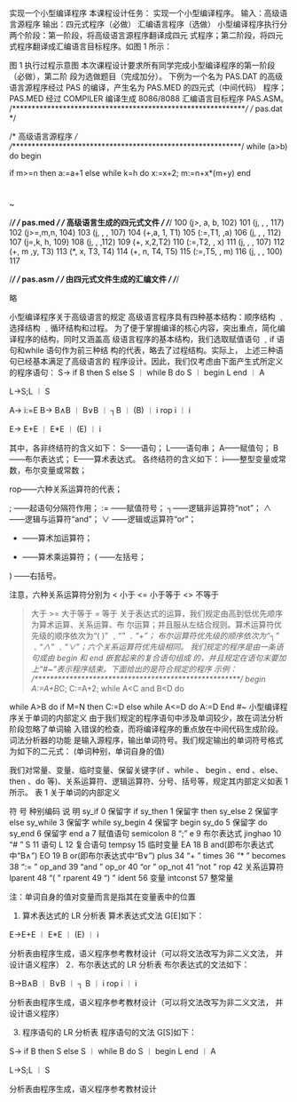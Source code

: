 实现一个小型编译程序
本课程设计任务：
实现一个小型编译程序。
输入：高级语言源程序
输出：四元式程序（必做）
汇编语言程序（选做）
小型编译程序执行分两个阶段：第一阶段，将高级语言源程序翻译成四元 式程序；第二阶段，将四元式程序翻译成汇编语言目标程序。如图 1 所示：

图 1  执行过程示意图
本次课程设计要求所有同学完成小型编译程序的第一阶段（必做），第二阶 段为选做题目（完成加分）。
下例为一个名为 PAS.DAT 的高级语言源程序经过 PAS 的编译，产生名为 PAS.MED  的四元式（中间代码） 程序； PAS.MED  经过  COMPILER  编译生成 8086/8088 汇编语言目标程序 PAS.ASM。
/*************************************************************/
/* pas.dat                                                                            */

/*  高级语言源程序                                                             */
/************************************************************/
while (a>b) do
begin

if m>=n then a:=a+1
else
while k=h do x:=x+2;
m:=n+x*(m+y)
end
#
~

/*************************************************************/ /* pas.med                                                                            */
/*  高级语言生成的四元式文件                                            */
/*************************************************************/
100 (j>, a, b, 102)
101 (j, , , 117)
102 (j>=,m,n, 104)
103 (j, , , 107)
104 (+,a, 1, T1)
105 (:=,T1, ,a)
106 (j, , , 112)
107 (j=,k, h, 109)
108 (j, , ,112)
109 (+, x,2,T2)
110 (:=,T2, , x)
111 (j, , , 107)
112 (+, m ,y, T3)
113 (*, x, T3, T4)
114 (+, n, T4, T5)
115 (:=,T5, , m)
116 (j, , , 100)
117

/*************************************************************/ /* pas.asm                                                                            */
/*  由四元式文件生成的汇编文件                                            */
/*************************************************************/

略






小型编译程序关于高级语言的规定
高级语言程序具有四种基本结构：顺序结构 ﹑选择结构 ﹑循环结构和过程。 为了便于掌握编译的核心内容，突出重点，简化编译程序的结构，同时又涵盖高  级语言程序的基本结构，我们选取赋值语句 ﹑if 语句和while 语句作为前三种结  构的代表，略去了过程结构。实际上， 上述三种语句已经基本满足了高级语言的  程序设计。因此，我们仅考虑由下面产生式所定义的程序语句：
S→ if B then S else S  ︱  while B do S  ︱  begin L end ︱ A

L→S;L ︱ S

A→ i:=E
B→ B∧B ︱   B∨B ︱ ┐B ︱ (B) ︱   i rop i ︱   i

E→ E+E ︱   E*E ︱   (E) ︱   i

其中，各非终结符的含义如下：
S——语句；
L——语句串；
A——赋值句；
B——布尔表达式；
E——算术表达式。
各终结符的含义如下：
i——整型变量或常数，布尔变量或常数；

rop——六种关系运算符的代表；

; ——起语句分隔符作用；
:= ——赋值符号；
┐——逻辑非运算符“not”；
∧ ——逻辑与运算符“and”；
∨ ——逻辑或运算符“or”；
+ ——算术加运算符；
* ——算术乘运算符；
( ——左括号；

) ——右括号。

注意，六种关系运算符分别为
<  小于        <=  小于等于       <>  不等于
>  大于      >=  大于等于        =  等于
关于表达式的运算，我们规定由高到低优先顺序为算术运算、关系运算、布  尔运算；并且服从左结合规则。算术运算符优先级的顺序依次为“( )” ﹑“*” ﹑“+”； 布尔运算符优先级的顺序依次为“┐” ﹑“∧” ﹑“∨”；六个关系运算符优先级相同。
我们规定的程序是由一条语句或由 begin 和 end 嵌套起来的复合语句组成 的，并且规定在语句末要加上“#~”表示程序结束。下面给出的是符合规定的程序 示例：
/*****************************************************/ begin
A:=A+B*C;
C:=A+2;
while A<C and B<D do

while A>B do
if M=N then C:=D
else while A<=D do
A:=D
End
#~
小型编译程序关于单词的内部定义
由于我们规定的程序语句中涉及单词较少，故在词法分析阶段忽略了单词输  入错误的检查，而将编译程序的重点放在中间代码生成阶段。词法分析器的功能  是输入源程序，输出单词符号。我们规定输出的单词符号格式为如下的二元式：
(单词种别，单词自身的值)

我们对常量、变量、临时变量、保留关键字(if 、while 、 begin 、end 、else、 then 、do 等)、关系运算符、逻辑运算符、分号、括号等，规定其内部定义如表  1 所示。
表 1  关于单词的内部定义


符  号	种别编码	说     明
sy_if	0	保留字  if
sy_then	1	保留字  then
sy_else	2	保留字  else
sy_while	3	保留字  while
sy_begin	4	保留字  begin
sy_do	5	保留字  do
sy_end	6	保留字  end
a	7	赋值语句
semicolon	8	“;”
e	9	布尔表达式
jinghao	10	“# ”
S	11	语句
L	12	复合语句
tempsy	15	临时变量
EA	18	B and(即布尔表达式中“B∧”)
EO	19	B or(即布尔表达式中“B∨”)
plus	34	“+ ”
times	36	“* ”
becomes	38	“:= ”
op_and	39	“and ”
op_or	40	“or ”
op_not	41	“not ”
rop	42	关系运算符
lparent	48	“( ”
rparent	49	“) ”
ident	56	变量
intconst	57	整常量


注：单词自身的值对变量而言是指其在变量表中的位置




1.  算术表达式的 LR 分析表
算术表达式文法 G[E]如下：

E->E+E ︱   E*E ︱ (E) ︱   i

分析表由程序生成，语义程序参考教材设计（可以将文法改写为非二义文法， 并设计语义程序）
2．布尔表达式的 LR 分析表
布尔表达式的文法如下：

B->B∧B  ︱   B∨B ︱ ┐ B ︱   i  rop  i  ︱   i

分析表由程序生成，语义程序参考教材设计（可以将文法改写为非二义文法， 并设计语义程序）

3. 程序语句的 LR 分析表
程序语句的文法 G[S]如下：

S→ if B then S else S    ︱  while B do S    ︱ begin L end  ︱ A

L→S;L ︱ S

分析表由程序生成，语义程序参考教材设计
